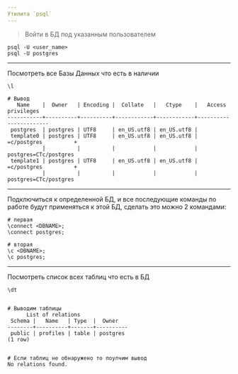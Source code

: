 ```yaml
---
Утилита `psql`
---
```


> Войти в БД под указанным пользователем

    psql -U <user_name>
    psql -U postgres

---

Посмотреть все Базы Данных что есть в наличии

    \l

    # Вывод
       Name    |  Owner   | Encoding |  Collate   |   Ctype    |   Access privileges   
    -----------+----------+----------+------------+------------+-----------------------
     postgres  | postgres | UTF8     | en_US.utf8 | en_US.utf8 | 
     template0 | postgres | UTF8     | en_US.utf8 | en_US.utf8 | =c/postgres          +
               |          |          |            |            | postgres=CTc/postgres
     template1 | postgres | UTF8     | en_US.utf8 | en_US.utf8 | =c/postgres          +
               |          |          |            |            | postgres=CTc/postgres

---

Подключиться к определенной БД, и все последующие команды по работе будут применяться
к этой БД, сделать это можно 2 командами:

    # первая
    \connect <DBNAME>;
    \connect postgres;

    # вторая
    \c <DBNAME>;
    \c postgres;

---

Посмотреть список всех таблиц что есть в БД

    \dt


    # Выводим таблицы
          List of relations
     Schema |   Name   | Type  |  Owner   
    --------+----------+-------+----------
     public | profiles | table | postgres
    (1 row)


    # Если таблиц не обнаружено то поулчим вывод
    No relations found.
